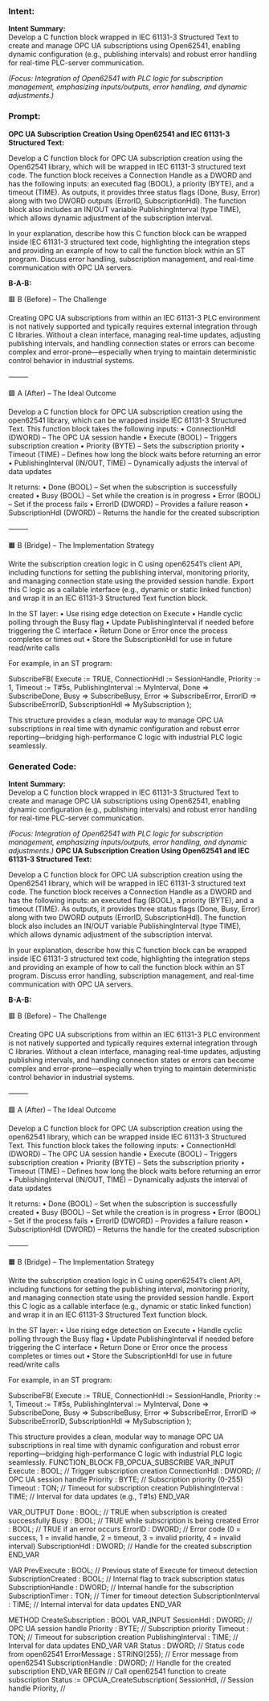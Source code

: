 ### Intent:
**Intent Summary:**  
Develop a C function block wrapped in IEC 61131-3 Structured Text to create and manage OPC UA subscriptions using Open62541, enabling dynamic configuration (e.g., publishing intervals) and robust error handling for real-time PLC-server communication.  

*(Focus: Integration of Open62541 with PLC logic for subscription management, emphasizing inputs/outputs, error handling, and dynamic adjustments.)*

### Prompt:
**OPC UA Subscription Creation Using Open62541 and IEC 61131-3 Structured Text:**

Develop a C function block for OPC UA subscription creation using the Open62541 library, which will be wrapped in IEC 61131-3 structured text code. The function block receives a Connection Handle as a DWORD and has the following inputs: an executed flag (BOOL), a priority (BYTE), and a timeout (TIME). As outputs, it provides three status flags (Done, Busy, Error) along with two DWORD outputs (ErrorID, SubscriptionHdl). The function block also includes an IN/OUT variable PublishingInterval (type TIME), which allows dynamic adjustment of the subscription interval.

In your explanation, describe how this C function block can be wrapped inside IEC 61131-3 structured text code, highlighting the integration steps and providing an example of how to call the function block within an ST program. Discuss error handling, subscription management, and real-time communication with OPC UA servers.

**B-A-B:**

🟥 B (Before) – The Challenge

Creating OPC UA subscriptions from within an IEC 61131-3 PLC environment is not natively supported and typically requires external integration through C libraries. Without a clean interface, managing real-time updates, adjusting publishing intervals, and handling connection states or errors can become complex and error-prone—especially when trying to maintain deterministic control behavior in industrial systems.

⸻

🟩 A (After) – The Ideal Outcome

Develop a C function block for OPC UA subscription creation using the open62541 library, which can be wrapped inside IEC 61131-3 Structured Text. This function block takes the following inputs:
	•	ConnectionHdl (DWORD) – The OPC UA session handle
	•	Execute (BOOL) – Triggers subscription creation
	•	Priority (BYTE) – Sets the subscription priority
	•	Timeout (TIME) – Defines how long the block waits before returning an error
	•	PublishingInterval (IN/OUT, TIME) – Dynamically adjusts the interval of data updates

It returns:
	•	Done (BOOL) – Set when the subscription is successfully created
	•	Busy (BOOL) – Set while the creation is in progress
	•	Error (BOOL) – Set if the process fails
	•	ErrorID (DWORD) – Provides a failure reason
	•	SubscriptionHdl (DWORD) – Returns the handle for the created subscription

⸻

🟧 B (Bridge) – The Implementation Strategy

Write the subscription creation logic in C using open62541’s client API, including functions for setting the publishing interval, monitoring priority, and managing connection state using the provided session handle. Export this C logic as a callable interface (e.g., dynamic or static linked function) and wrap it in an IEC 61131-3 Structured Text function block.

In the ST layer:
	•	Use rising edge detection on Execute
	•	Handle cyclic polling through the Busy flag
	•	Update PublishingInterval if needed before triggering the C interface
	•	Return Done or Error once the process completes or times out
	•	Store the SubscriptionHdl for use in future read/write calls

For example, in an ST program:

SubscribeFB(
    Execute := TRUE,
    ConnectionHdl := SessionHandle,
    Priority := 1,
    Timeout := T#5s,
    PublishingInterval := MyInterval,
    Done => SubscribeDone,
    Busy => SubscribeBusy,
    Error => SubscribeError,
    ErrorID => SubscribeErrorID,
    SubscriptionHdl => MySubscription
);

This structure provides a clean, modular way to manage OPC UA subscriptions in real time with dynamic configuration and robust error reporting—bridging high-performance C logic with industrial PLC logic seamlessly.

### Generated Code:
**Intent Summary:**  
Develop a C function block wrapped in IEC 61131-3 Structured Text to create and manage OPC UA subscriptions using Open62541, enabling dynamic configuration (e.g., publishing intervals) and robust error handling for real-time PLC-server communication.  

*(Focus: Integration of Open62541 with PLC logic for subscription management, emphasizing inputs/outputs, error handling, and dynamic adjustments.)*
**OPC UA Subscription Creation Using Open62541 and IEC 61131-3 Structured Text:**

Develop a C function block for OPC UA subscription creation using the Open62541 library, which will be wrapped in IEC 61131-3 structured text code. The function block receives a Connection Handle as a DWORD and has the following inputs: an executed flag (BOOL), a priority (BYTE), and a timeout (TIME). As outputs, it provides three status flags (Done, Busy, Error) along with two DWORD outputs (ErrorID, SubscriptionHdl). The function block also includes an IN/OUT variable PublishingInterval (type TIME), which allows dynamic adjustment of the subscription interval.

In your explanation, describe how this C function block can be wrapped inside IEC 61131-3 structured text code, highlighting the integration steps and providing an example of how to call the function block within an ST program. Discuss error handling, subscription management, and real-time communication with OPC UA servers.

**B-A-B:**

🟥 B (Before) – The Challenge

Creating OPC UA subscriptions from within an IEC 61131-3 PLC environment is not natively supported and typically requires external integration through C libraries. Without a clean interface, managing real-time updates, adjusting publishing intervals, and handling connection states or errors can become complex and error-prone—especially when trying to maintain deterministic control behavior in industrial systems.

⸻

🟩 A (After) – The Ideal Outcome

Develop a C function block for OPC UA subscription creation using the open62541 library, which can be wrapped inside IEC 61131-3 Structured Text. This function block takes the following inputs:
	•	ConnectionHdl (DWORD) – The OPC UA session handle
	•	Execute (BOOL) – Triggers subscription creation
	•	Priority (BYTE) – Sets the subscription priority
	•	Timeout (TIME) – Defines how long the block waits before returning an error
	•	PublishingInterval (IN/OUT, TIME) – Dynamically adjusts the interval of data updates

It returns:
	•	Done (BOOL) – Set when the subscription is successfully created
	•	Busy (BOOL) – Set while the creation is in progress
	•	Error (BOOL) – Set if the process fails
	•	ErrorID (DWORD) – Provides a failure reason
	•	SubscriptionHdl (DWORD) – Returns the handle for the created subscription

⸻

🟧 B (Bridge) – The Implementation Strategy

Write the subscription creation logic in C using open62541’s client API, including functions for setting the publishing interval, monitoring priority, and managing connection state using the provided session handle. Export this C logic as a callable interface (e.g., dynamic or static linked function) and wrap it in an IEC 61131-3 Structured Text function block.

In the ST layer:
	•	Use rising edge detection on Execute
	•	Handle cyclic polling through the Busy flag
	•	Update PublishingInterval if needed before triggering the C interface
	•	Return Done or Error once the process completes or times out
	•	Store the SubscriptionHdl for use in future read/write calls

For example, in an ST program:

SubscribeFB(
    Execute := TRUE,
    ConnectionHdl := SessionHandle,
    Priority := 1,
    Timeout := T#5s,
    PublishingInterval := MyInterval,
    Done => SubscribeDone,
    Busy => SubscribeBusy,
    Error => SubscribeError,
    ErrorID => SubscribeErrorID,
    SubscriptionHdl => MySubscription
);

This structure provides a clean, modular way to manage OPC UA subscriptions in real time with dynamic configuration and robust error reporting—bridging high-performance C logic with industrial PLC logic seamlessly.
FUNCTION_BLOCK FB_OPCUA_SUBSCRIBE
VAR_INPUT
    Execute : BOOL;                   // Trigger subscription creation
    ConnectionHdl : DWORD;            // OPC UA session handle
    Priority : BYTE;                  // Subscription priority (0-255)
    Timeout : TON;                    // Timeout for subscription creation
    PublishingInterval : TIME;        // Interval for data updates (e.g., T#1s)
END_VAR

VAR_OUTPUT
    Done : BOOL;                      // TRUE when subscription is created successfully
    Busy : BOOL;                      // TRUE while subscription is being created
    Error : BOOL;                     // TRUE if an error occurs
    ErrorID : DWORD;                  // Error code (0 = success, 1 = invalid handle, 2 = timeout, 3 = invalid priority, 4 = invalid interval)
    SubscriptionHdl : DWORD;          // Handle for the created subscription
END_VAR

VAR
    PrevExecute : BOOL;               // Previous state of Execute for timeout detection
    SubscriptionCreated : BOOL;       // Internal flag to track subscription status
    SubscriptionHandle : DWORD;       // Internal handle for the subscription
    SubscriptionTimer : TON;          // Timer for timeout detection
    SubscriptionInterval : TIME;      // Internal interval for data updates
END_VAR

METHOD CreateSubscription : BOOL
VAR_INPUT
    SessionHdl : DWORD;               // OPC UA session handle
    Priority : BYTE;                  // Subscription priority
    Timeout : TON;                    // Timeout for subscription creation
    PublishingInterval : TIME;        // Interval for data updates
END_VAR
VAR
    Status : DWORD;                   // Status code from open62541
    ErrorMessage : STRING(255);       // Error message from open62541
    SubscriptionHandle : DWORD;       // Handle for the created subscription
END_VAR
BEGIN
    // Call open62541 function to create subscription
    Status := OPCUA_CreateSubscription(
        SessionHdl,                   // Session handle
        Priority,                      //
